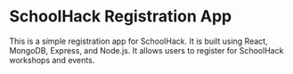 # SchoolHack Registration App

This is a simple registration app for SchoolHack. It is built using React, MongoDB, Express, and Node.js.
It allows users to register for SchoolHack workshops and events.


